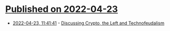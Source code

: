 # [Published on 2022-04-23](index.md)

* [2022-04-23, 11:41:41](https://news.ycombinator.com/item?id=31133393) - [Discussing Crypto, the Left and Technofeudalism](https://www.yanisvaroufakis.eu/2022/04/23/discussing-crypto-the-left-technofeudalism-with-evgeny-morozov-crypto-syllabus-long-interview/)
